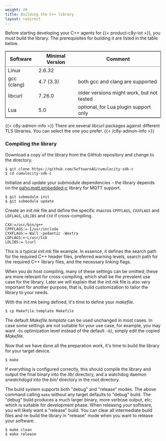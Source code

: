 ```yaml
---
weight: 20
title: Building the C++ library
layout: redirect
---
```


Before starting developing your C++ agents for {{< product-c8y-iot >}}, you must build the library. The prerequisites for building it are listed in the table below.

<table id="tab:prereq" border="2" cellspacing="0" cellpadding="6" rules="groups" frame="hsides">
<colgroup>
<col  class="left" />
<col  class="left" />
<col  class="left" />
</colgroup>
<thead>
<tr>
<th scope="col" class="left">Software</th>
<th scope="col" class="left">Minimal Version</th>
<th scope="col" class="left">Comment</th>
</tr>
</thead>
<tbody>
<tr>
<td class="left">Linux</td>
<td class="left">2.6.32</td>
<td class="left">&#xa0;</td>
</tr>
<tr>
<td class="left">gcc (clang)</td>
<td class="left">4.7 (3.3)</td>
<td class="left">both gcc and clang are supported</td>
</tr>
<tr>
<td class="left">libcurl</td>
<td class="left">7.26.0</td>
<td class="left">older versions might work, but not tested</td>
</tr>
<tr>
<td class="left">Lua</td>
<td class="left">5.0</td>
<td class="left">optional, for Lua plugin support only</td>
</tr>
</tbody>
</table>

{{< c8y-admon-info >}}
There are several libcurl packages against different TLS libraries. You can select the one you prefer.
{{< /c8y-admon-info >}}

### Compiling the library

Download a copy of the library from the GitHub repository and change to the directory.

```shell
$ git clone https://github.com/SoftwareAG/cumulocity-sdk-c
$ cd cumulocity-sdk-c
```

Initialize and update your submodule dependencies – the library depends on the [paho.mqtt.embedded-c](https://github.com/eclipse/paho.mqtt.embedded-c) library for MQTT support.

```shell
$ git submodule init
$ git submodule update
```

Create an *init.mk* file and define the specific macros `CPPFLAGS`, `CXXFLAGS` and `LDFLAGS`, `LDLIBS` and `CXX` if cross-compiling.

```
CXX:=/usr/bin/g++
CPPFLAGS:=-I/usr/include
CXXFLAGS:=-Wall -pedantic -Wextra
LDFLAGS:=-L/usr/lib
LDLIBS:=-lcurl
```

This is a typical *init.mk* file example. In essence, it defines the search path for the required C++ header files, preferred warning levels, search path for the required C++ library files, and the necessary linking flags.

When you do host compiling, many of these settings can be omitted; these are more relevant for cross-compiling, which shall be the prevalent use case for the library. Later we will explain that the *init.mk* file is also very important for another purpose, that is, build customization to tailor the library to your needs.

With the *init.mk* being defined, it's time to define your *makefile*.

```shell
$ cp Makefile.template Makefile
```

The default *Makefile.template* can be used unchanged in most cases. In case some settings are not suitable for your use case, for example, you may want `-Os` optimization level instead of the default `-O2`, simply edit the copied *Makefile*.

Now that we have done all the preparation work, it's time to build the library for your target device.

```shell
$ make
```

If everything is configured correctly, this should compile the library and output the final binary into the *lib/* directory, and a watchdog daemon *srwatchdogd* into the *bin/* directory in the root directory.

The build system supports both "debug" and "release" modes. The above command calling `make` without any target defaults to "debug" build. The "debug" build produces a much larger binary, more verbose output, etc; which is suitable for development phase. When releasing your software, you will likely want a "release" build. You can clear all intermediate build files and re-build the library in "release" mode when you want to release your software.

```shell
$ make clean
$ make release
```
